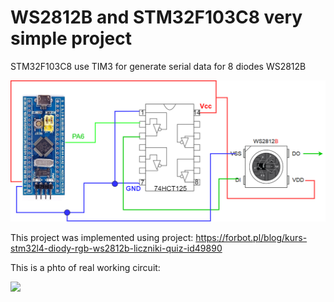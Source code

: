 # WS2812B and STM32F103C8 very simple project

STM32F103C8 use TIM3 for generate serial data for 8 diodes WS2812B


<img src='WS2812B_schema.png' />

This project was implemented using project:
https://forbot.pl/blog/kurs-stm32l4-diody-rgb-ws2812b-liczniki-quiz-id49890

This is a phto of real working circuit:

<img src='circuit.png' />




